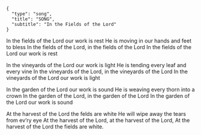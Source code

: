```
{
  "type": "song",
  "title": "SONG",
  "subtitle": "In the Fields of the Lord"
}
```

In the fields of the Lord our work is rest
He is moving in our hands and feet to bless
In the fields of the Lord,
in the fields of the Lord
In the fields of the Lord our work is rest

In the vineyards of the Lord our work is light
He is tending every leaf and every vine
In the vineyards of the Lord,
in the vineyards of the Lord
In the vineyards of the Lord our work is light

In the garden of the Lord our work is sound
He is weaving every thorn into a crown
In the garden of the Lord,
in the garden of the Lord
In the garden of the Lord our work is sound

At the harvest of the Lord the felds are white
He will wipe away the tears from ev’ry eye
At the harvest of the Lord,
at the harvest of the Lord,
At the harvest of the Lord the fields are white.
